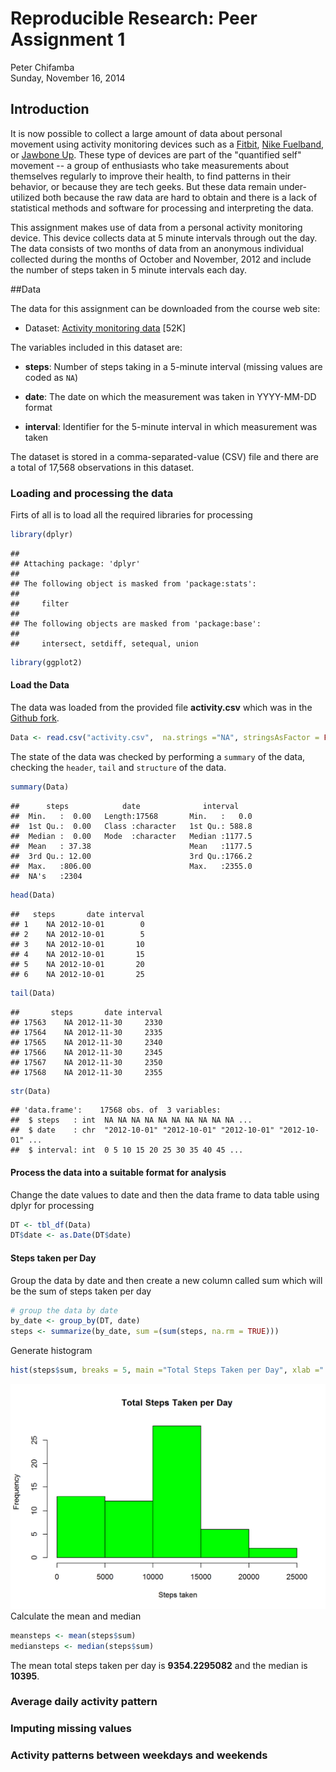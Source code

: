 # Reproducible Research: Peer Assignment 1
Peter Chifamba  
Sunday, November 16, 2014  
## Introduction
It is now possible to collect a large amount of data about personal
movement using activity monitoring devices such as a
[Fitbit](http://www.fitbit.com), [Nike
Fuelband](http://www.nike.com/us/en_us/c/nikeplus-fuelband), or
[Jawbone Up](https://jawbone.com/up). These type of devices are part of
the "quantified self" movement -- a group of enthusiasts who take
measurements about themselves regularly to improve their health, to
find patterns in their behavior, or because they are tech geeks. But
these data remain under-utilized both because the raw data are hard to
obtain and there is a lack of statistical methods and software for
processing and interpreting the data.

This assignment makes use of data from a personal activity monitoring
device. This device collects data at 5 minute intervals through out the
day. The data consists of two months of data from an anonymous
individual collected during the months of October and November, 2012
and include the number of steps taken in 5 minute intervals each day.

##Data

The data for this assignment can be downloaded from the course web
site:

* Dataset: [Activity monitoring data](https://d396qusza40orc.cloudfront.net/repdata%2Fdata%2Factivity.zip) [52K]

The variables included in this dataset are:

* **steps**: Number of steps taking in a 5-minute interval (missing
    values are coded as `NA`)

* **date**: The date on which the measurement was taken in YYYY-MM-DD
    format

* **interval**: Identifier for the 5-minute interval in which
    measurement was taken




The dataset is stored in a comma-separated-value (CSV) file and there
are a total of 17,568 observations in this
dataset.  

### Loading and processing the data
Firts of all is to load all the required libraries for processing

```r
library(dplyr)
```

```
## 
## Attaching package: 'dplyr'
## 
## The following object is masked from 'package:stats':
## 
##     filter
## 
## The following objects are masked from 'package:base':
## 
##     intersect, setdiff, setequal, union
```

```r
library(ggplot2)
```
#### Load the Data
The data was loaded from the provided file **activity.csv** which was in the [Github fork](http://github.com/rdpeng/RepData_PeerAssessment1).

```r
Data <- read.csv("activity.csv",  na.strings ="NA", stringsAsFactor = FALSE)
```

The state of the data was checked by performing a `summary` of the data, checking the `header`, `tail` and `structure` of the data.


```r
summary(Data)
```

```
##      steps            date              interval     
##  Min.   :  0.00   Length:17568       Min.   :   0.0  
##  1st Qu.:  0.00   Class :character   1st Qu.: 588.8  
##  Median :  0.00   Mode  :character   Median :1177.5  
##  Mean   : 37.38                      Mean   :1177.5  
##  3rd Qu.: 12.00                      3rd Qu.:1766.2  
##  Max.   :806.00                      Max.   :2355.0  
##  NA's   :2304
```

```r
head(Data)
```

```
##   steps       date interval
## 1    NA 2012-10-01        0
## 2    NA 2012-10-01        5
## 3    NA 2012-10-01       10
## 4    NA 2012-10-01       15
## 5    NA 2012-10-01       20
## 6    NA 2012-10-01       25
```

```r
tail(Data)
```

```
##       steps       date interval
## 17563    NA 2012-11-30     2330
## 17564    NA 2012-11-30     2335
## 17565    NA 2012-11-30     2340
## 17566    NA 2012-11-30     2345
## 17567    NA 2012-11-30     2350
## 17568    NA 2012-11-30     2355
```

```r
str(Data)
```

```
## 'data.frame':	17568 obs. of  3 variables:
##  $ steps   : int  NA NA NA NA NA NA NA NA NA NA ...
##  $ date    : chr  "2012-10-01" "2012-10-01" "2012-10-01" "2012-10-01" ...
##  $ interval: int  0 5 10 15 20 25 30 35 40 45 ...
```
#### Process the data into a suitable format for analysis 
Change the date values to date and then the data frame to data table using dplyr for processing


```r
DT <- tbl_df(Data)
DT$date <- as.Date(DT$date)
```
  
  
#### Steps taken per Day
Group the data by date and then create a new column called sum which will be the sum of steps taken per day

```r
# group the data by date
by_date <- group_by(DT, date)
steps <- summarize(by_date, sum =(sum(steps, na.rm = TRUE)))
```
Generate histogram

```r
hist(steps$sum, breaks = 5, main ="Total Steps Taken per Day", xlab =" Steps taken", col = "green")
```

![](./PA1_template_files/figure-html/unnamed-chunk-6-1.png) 
Calculate the mean and median

```r
meansteps <- mean(steps$sum)
mediansteps <- median(steps$sum)
```

The mean total steps taken per day is **9354.2295082** and the median is **10395**.  

### Average daily activity pattern


### Imputing missing values
### Activity patterns between weekdays and weekends
